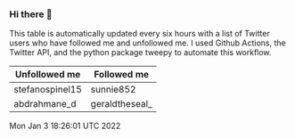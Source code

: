 ### Hi there 👋

This table is automatically updated every six hours with a list of Twitter users who have followed me and unfollowed me. I used Github Actions, the Twitter API, and the python package tweepy to automate this workflow.

| Unfollowed me |  Followed me |
| --- | --- |
|stefanospinel15|sunnie852|
|abdrahmane_d|geraldtheseal_|
Mon Jan  3 18:26:01 UTC 2022
